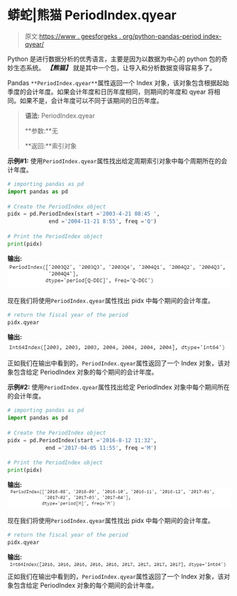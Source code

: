 # 蟒蛇|熊猫 PeriodIndex.qyear

> 原文:[https://www . geesforgeks . org/python-pandas-period index-qyear/](https://www.geeksforgeeks.org/python-pandas-periodindex-qyear/)

Python 是进行数据分析的优秀语言，主要是因为以数据为中心的 python 包的奇妙生态系统。 ***【熊猫】*** 就是其中一个包，让导入和分析数据变得容易多了。

Pandas `**PeriodIndex.qyear**`属性返回一个 Index 对象，该对象包含根据起始季度的会计年度。如果会计年度和日历年度相同，则期间的年度和 qyear 将相同。如果不是，会计年度可以不同于该期间的日历年度。

> **语法:** PeriodIndex.qyear
> 
> **参数:**无
> 
> **返回:**索引对象

**示例#1:** 使用`PeriodIndex.qyear`属性找出给定周期索引对象中每个周期所在的会计年度。

```py
# importing pandas as pd
import pandas as pd

# Create the PeriodIndex object
pidx = pd.PeriodIndex(start ='2003-4-21 08:45 ',
             end ='2004-11-21 8:55', freq ='Q')

# Print the PeriodIndex object
print(pidx)
```

**输出:**
![](img/dd446ad22bd723120013395047033b29.png)

现在我们将使用`PeriodIndex.qyear`属性找出 pidx 中每个期间的会计年度。

```py
# return the fiscal year of the period
pidx.qyear
```

**输出:**
![](img/cf339804aca8f4230d343ec0fc7725b3.png)
正如我们在输出中看到的，`PeriodIndex.qyear`属性返回了一个 Index 对象，该对象包含给定 PeriodIndex 对象的每个期间的会计年度。

**示例#2:** 使用`PeriodIndex.qyear`属性找出给定 PeriodIndex 对象中每个期间所在的会计年度。

```py
# importing pandas as pd
import pandas as pd

# Create the PeriodIndex object
pidx = pd.PeriodIndex(start ='2016-8-12 11:32', 
            end ='2017-04-05 11:55', freq ='M')

# Print the PeriodIndex object
print(pidx)
```

**输出:**
![](img/13e3c9aad619d03c122cb105bc73c470.png)

现在我们将使用`PeriodIndex.qyear`属性找出 pidx 中每个期间的会计年度。

```py
# return the fiscal year of the period
pidx.qyear
```

**输出:**
![](img/612d90c42ca04cda48d5e7d77aa95a49.png)
正如我们在输出中看到的，`PeriodIndex.qyear`属性返回了一个 Index 对象，该对象包含给定 PeriodIndex 对象的每个期间的会计年度。